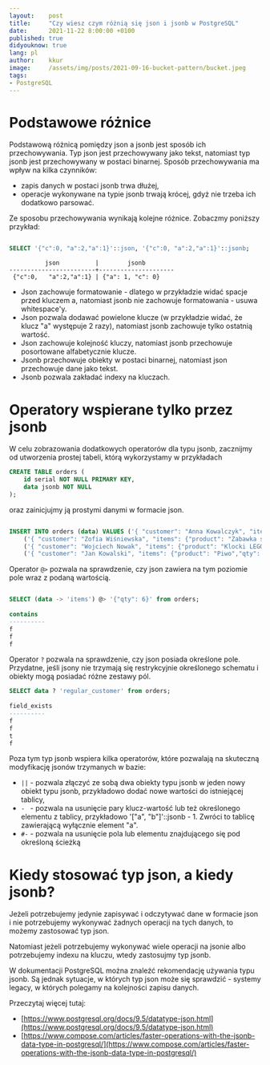 ```yaml
---
layout:    post
title:     "Czy wiesz czym różnią się json i jsonb w PostgreSQL"
date:      2021-11-22 8:00:00 +0100
published: true
didyouknow: true
lang: pl
author:    kkur
image:     /assets/img/posts/2021-09-16-bucket-pattern/bucket.jpeg
tags:
- PostgreSQL
---
```


# Podstawowe różnice

Podstawową różnicą pomiędzy json a jsonb jest sposób ich przechowywania. Typ json jest przechowywany jako tekst, natomiast typ jsonb jest przechowywany w postaci binarnej. Sposób przechowywania ma wpływ na kilka czynników:

* zapis danych w postaci jsonb trwa dłużej,
* operacje wykonywane na typie jsonb trwają krócej, gdyż nie trzeba ich dodatkowo parsować.

Ze sposobu przechowywania wynikają kolejne różnice. Zobaczmy poniższy przykład:

```sql

SELECT '{"c":0, "a":2,"a":1}'::json, '{"c":0, "a":2,"a":1}'::jsonb;
```

``` 
          json          |        jsonb
------------------------+---------------------
 {"c":0,   "a":2,"a":1} | {"a": 1, "c": 0}
```
* Json zachowuje formatowanie - dlatego w przykładzie widać spacje przed kluczem a, natomiast jsonb nie zachowuje formatowania - usuwa whitespace'y.
* Json pozwala dodawać powielone klucze (w przykładzie widać, że klucz "a" występuje 2 razy), natomiast jsonb zachowuje tylko ostatnią wartość.
* Json zachowuje kolejność kluczy, natomiast jsonb przechowuje posortowane alfabetycznie klucze.
* Jsonb przechowuje obiekty w postaci binarnej, natomiast json przechowuje dane jako tekst.
* Jsonb pozwala zakładać indexy na kluczach.

# Operatory wspierane tylko przez jsonb
W celu zobrazowania dodatkowych operatorów dla typu jsonb, zacznijmy od utworzenia prostej tabeli, którą wykorzystamy w przykładach

```sql
CREATE TABLE orders (
    id serial NOT NULL PRIMARY KEY,
    data jsonb NOT NULL
);
```

oraz zainicjujmy ją prostymi danymi w formacie json.

```sql

INSERT INTO orders (data) VALUES ('{ "customer": "Anna Kowalczyk", "items": {"product": "Pieluchy","qty": 24} }'),
    ('{ "customer": "Zofia Wiśniewska", "items": {"product": "Zabawka samochód","qty": 1} }'),
    ('{ "customer": "Wojciech Nowak", "items": {"product": "Klocki LEGO","qty": "1"}, "regular_customer": true}'),
    ('{ "customer": "Jan Kowalski", "items": {"product": "Piwo","qty": 6}}');
```
Operator `@>` pozwala na sprawdzenie, czy json zawiera na tym poziomie pole wraz z podaną wartością.

```sql

SELECT (data -> 'items') @> '{"qty": 6}' from orders;
  
contains
----------
f
f
f
```

Operator `?` pozwala na sprawdzenie, czy json posiada określone pole. Przydatne, jeśli jsony nie trzymają się restrykcyjnie określonego schematu i obiekty mogą posiadać różne zestawy pól.
```sql
SELECT data ? 'regular_customer' from orders;
  
field_exists
----------
f
f
t
f
```

Poza tym typ jsonb wspiera kilka operatorów, które pozwalają na skuteczną modyfikację jsonów trzymanych w bazie:
* `||` - pozwala złączyć ze sobą dwa obiekty typu jsonb w jeden nowy obiekt typu jsonb, przykładowo dodać nowe wartości do istniejącej tablicy,
* `- ` - pozwala na usunięcie pary klucz-wartość lub też określonego elementu z tablicy, przykładowo '["a", "b"]'::jsonb - 1. Zwróci to tablicę zawierającą wyłącznie element "a".
* `#-` - pozwala na usunięcie pola lub elementu znajdującego się pod określoną ścieżką

# Kiedy stosować typ json, a kiedy jsonb?
Jeżeli potrzebujemy jedynie zapisywać i odczytywać dane w formacie json i nie potrzebujemy wykonywać żadnych operacji na tych danych, to możemy zastosować typ json.

Natomiast jeżeli potrzebujemy wykonywać wiele operacji na jsonie albo potrzebujemy indexu na kluczu, wtedy zastosujmy typ jsonb.

W dokumentacji PostgreSQL można znaleźć rekomendację używania typu jsonb. Są jednak sytuacje, w których typ json może się sprawdzić - systemy legacy, w których polegamy na kolejności zapisu danych.

Przeczytaj więcej tutaj:
* [https://www.postgresql.org/docs/9.5/datatype-json.html](https://www.postgresql.org/docs/9.5/datatype-json.html)
* [https://www.compose.com/articles/faster-operations-with-the-jsonb-data-type-in-postgresql/](https://www.compose.com/articles/faster-operations-with-the-jsonb-data-type-in-postgresql/)
